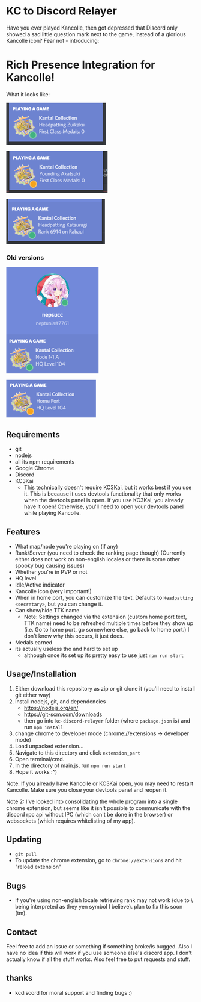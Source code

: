 KC to Discord Relayer
=====================

Have you ever played Kancolle, then got depressed that Discord only showed a sad little question mark next to the game, instead of a glorious Kancolle icon? Fear not - introducing: 

# Rich Presence Integration for Kancolle!

What it looks like:

![default](./img/default_open.PNG)

![custom home port text](./img/new_custom_text.PNG)

![server rank](./img/rank.PNG)

### Old versions

![node 1-1a](./img/battle.PNG)

![idle_home](./img/idle.PNG)

## Requirements

* git
* nodejs
* all its npm requirements
* Google Chrome
* Discord
* KC3Kai
	- This technically doesn't require KC3Kai, but it works best if you use it. This is because it uses devtools functionality that only works when the devtools panel is open. If you use KC3Kai, you already have it open! Otherwise, you'll need to open your devtools panel while playing Kancolle.

## Features

* What map/node you're playing on (if any)
* Rank/Server (you need to check the ranking page though) (Currently either does not work on non-english locales or there is some other spooky bug causing issues)
* Whether you're in PVP or not
* HQ level
* Idle/Active indicator
* Kancolle icon (very important!)
* When in home port, you can customize the text. Defaults to `Headpatting <secretary>`, but you can change it.
* Can show/hide TTK name
	- Note: Settings changed via the extension (custom home port text, TTK name) need to be refreshed multiple times before they show up (i.e. Go to home port, go somewhere else, go back to home port.) I don't know why this occurs, it just does.
* Medals earned
* its actually useless tho and hard to set up
	- although once its set up its pretty easy to use just `npm run start`

## Usage/Installation

1. Either download this repository as zip or git clone it (you'll need to install git either way)
2. install nodejs, git, and dependencies
	- https://nodejs.org/en/
	- https://git-scm.com/downloads
	- then go into `kc-discord-relayer` folder (where `package.json` is) and run `npm install`
3. change chrome to developer mode (chrome://extensions -> developer mode)
4. Load unpacked extension...
5. Navigate to this directory and click `extension_part`
6. Open terminal/cmd.
7. In the directory of main.js, run `npm run start`
8. Hope it works :^)

Note: If you already have Kancolle or KC3Kai open, you may need to restart Kancolle. Make sure you close your devtools panel and reopen it.

Note 2: I've looked into consolidating the whole program into a single chrome extension, but seems like it isn't possible to communicate with the discord rpc api without IPC (which can't be done in the browser) or websockets (which requires whitelisting of my app).

## Updating

* `git pull`
* To update the chrome extension, go to `chrome://extensions` and hit "reload extension"

## Bugs

* If you're using non-english locale retrieving rank may not work (due to \ being interpreted as they yen symbol I believe). plan to fix this soon (tm).

## Contact

Feel free to add an issue or something if something broke/is bugged. Also I have no idea if this will work if you use someone else's discord app. I don't actually know if all the stuff works. Also feel free to put requests and stuff.

## thanks

* kcdiscord for moral support and finding bugs :)